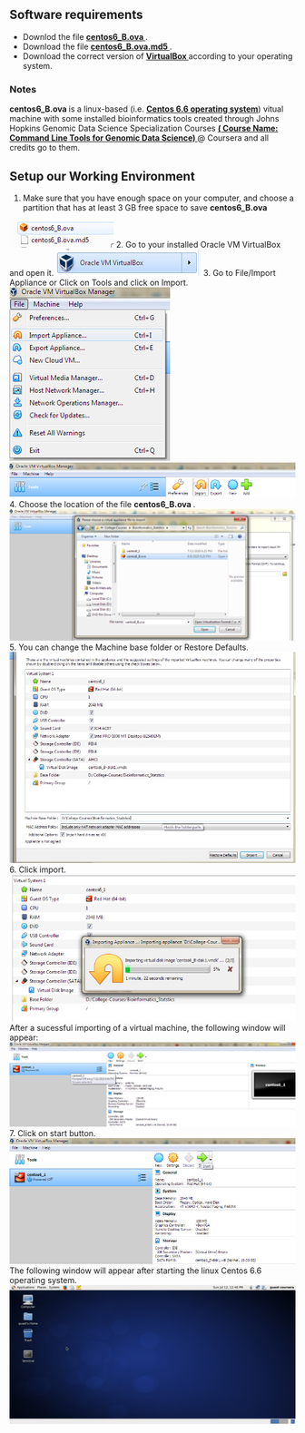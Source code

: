 ## Software requirements
<ul>
  <li> Downlod the file <a href="https://drive.google.com/file/d/1xZ5i9Rc0bPgqkb7mqEqj1fWUNf2J6PxL/view?usp=sharing"> <b> centos6_B.ova </b></a> .</li>
  <li> Download the file <a href="https://drive.google.com/file/d/1N56BTgcKwpWlC_NZPfH9Iy6vg3iFTGTj/view?usp=sharing"> <b> centos6_B.ova.md5 </b></a> .</li>
  <li> Download the correct version of <a href="https://www.virtualbox.org/wiki/Downloads"><b> VirtualBox </b></a> according to your operating system. </li>
</ul>

### Notes
<b> centos6_B.ova </b> is a linux-based (i.e. <a href="https://en.wikipedia.org/wiki/CentOS"> <b> Centos 6.6 operating system</b><a>) vitual machine with some installed bioinformatics tools created through Johns Hopkins Genomic Data Science Specialization Courses <a href="https://www.coursera.org/learn/genomic-tools/supplement/OyZzQ/vmbox-download-instructions"> <b> ( Course Name: Command Line Tools for Genomic Data Science)  </b> </a> @ Coursera and all credits go to them. 
  
  ## Setup our Working Environment 
  1. Make sure that you have enough space on your computer, and choose a partition that has at least 3 GB free space to save <b> centos6_B.ova </b>
  <img src="VM_ScreenShots/3.png" class="centerImage">
  2. Go to your installed Oracle VM VirtualBox and open it. 
  <img src="VM_ScreenShots/1.png" class="centerImage">
  3. Go to File/Import Appliance or Click on Tools and click on Import.
  <img src="VM_ScreenShots/2.png" class="centerImage"> 
  <img src="VM_ScreenShots/11.png" class="centerImage">
  4. Choose the location of the file <b> centos6_B.ova </b>.
  <img src="VM_ScreenShots/14.png" class="centerImage">
  5. You can change the Machine base folder or Restore Defaults.
  <img src="VM_ScreenShots/15.jpg" class="centerImage">
  6. Click import. 
  <img src="VM_ScreenShots/16.png" class="centerImage">
  After a sucessful importing of a virtual machine, the following window will appear:
  <img src="VM_ScreenShots/17.png" class="centerImage">
  7. Click on start button. 
  <img src="VM_ScreenShots/12.png" class="centerImage">
  The following window will appear after starting the linux Centos 6.6 operating system.
  <img src="VM_ScreenShots/Screenshot.png" class="centerImage">
  
  
  
  
  
  
 
  
